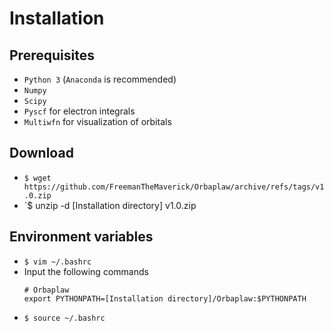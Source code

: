 # Installation
## Prerequisites
+ `Python 3` (`Anaconda` is recommended)
+ `Numpy`
+ `Scipy`
+ `Pyscf` for electron integrals
+ `Multiwfn` for visualization of orbitals

## Download
+ `$ wget https://github.com/FreemanTheMaverick/Orbaplaw/archive/refs/tags/v1.0.zip`
+ `$ unzip -d [Installation directory] v1.0.zip

## Environment variables
+ `$ vim ~/.bashrc`
+ Input the following commands
  ```
  # Orbaplaw
  export PYTHONPATH=[Installation directory]/Orbaplaw:$PYTHONPATH
  ```
+ `$ source ~/.bashrc`
